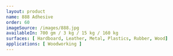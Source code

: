 ```yaml
---
layout: product 
name: 888 Adhesive
order: 60
imageSource: /images/888.jpg
availableIn: 700 gm / 3 kg / 15 kg / 160 kg
surfaces: [ Hardboard, Leather, Metal, Plastics, Rubber, Wood]
applications: [ Woodworking ]
---
```


